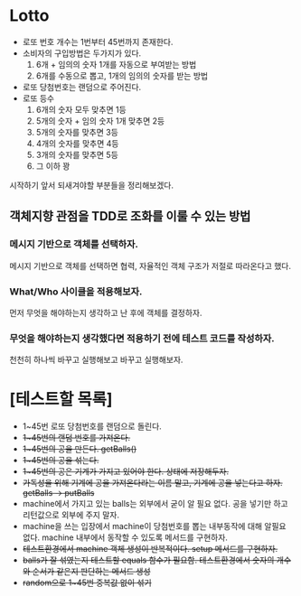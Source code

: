 # Lotto
- 로또 번호 개수는 1번부터 45번까지 존재한다.
- 소비자의 구입방법은 두가지가 있다.
    1. 6개 + 임의의 숫자 1개를 자동으로 부여받는 방법
    2. 6개를 수동으로 뽑고, 1개의 임의의 숫자를 받는 방법
- 로또 당첨번호는 랜덤으로 주어진다.
- 로또 등수
    1. 6개의 숫자 모두 맞추면 1등
    2. 5개의 숫자 + 임의 숫자 1개 맞추면 2등
    3. 5개의 숫자를 맞추면 3등
    4. 4개의 숫자를 맞추면 4등
    5. 3개의 숫자를 맞추면 5등
    6. 그 이하 꽝



시작하기 앞서 되새겨야할 부분들을 정리해보겠다.

## 객체지향 관점을 TDD로 조화를 이룰 수 있는 방법

### 메시지 기반으로 객체를 선택하자.
메시지 기반으로 객체를 선택하면 협력, 자율적인 객체 구조가 저절로 따라온다고 했다.

### What/Who 사이클을 적용해보자.
먼저 무엇을 해야하는지 생각하고 난 후에 객체를 결정하자.

### 무엇을 해야하는지 생각했다면 적용하기 전에 테스트 코드를 작성하자.
천천히 하나씩 바꾸고 실행해보고 바꾸고 실행해보자.



# [테스트할 목록]
- 1~45번 로또 당첨번호를 랜덤으로 돌린다.
- ~~1~45번의 랜덤 번호를 가져온다.~~
- ~~1~45번의 공을 만든다. getBalls()~~
- ~~1~45번의 공을 섞는다.~~
- ~~1~45번의 공은 기계가 가지고 있어야 한다. 상태에 저장해두자.~~
- ~~가독성을 위해 기계에 공을 가져온다라는 이름 말고, 기계에 공을 넣는다고 하자.
  getBalls -> putBalls~~
- machine에서 가지고 있는 balls는 외부에서 굳이 알 필요 없다.
  공을 넣기만 하고 리턴값으로 외부에 주지 말자.
- machine을 쓰는 입장에서 machine이 당첨번호를 뽑는 내부동작에 대해 알필요 없다.
  machine 내부에서 동작할 수 있도록 메서드를 구현하자.
- ~~테스트환경에서 machine 객체 생성이 반복적이다. setup 메서드를 구현하자.~~
- ~~balls가 잘 섞였는지 테스트할 equals 함수가 필요함.
  테스트환경에서 숫자의 개수와 순서가 같은지 판단하는 메서드 생성~~
- ~~random으로 1~45번 중복값 없이 섞기~~
